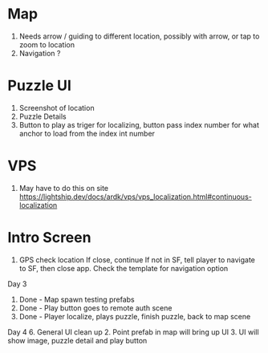 
# Map 
1. Needs arrow / guiding to different location, possibly with arrow, or tap to zoom to location
2. Navigation ?

# Puzzle UI
1. Screenshot of location
2. Puzzle Details
3. Button to play as triger for localizing, button pass index number for what anchor to load from the index int number

# VPS
1. May have to do this on site
    https://lightship.dev/docs/ardk/vps/vps_localization.html#continuous-localization

# Intro Screen
1. GPS check location
    If close, continue
    If not in SF, tell player to navigate to SF, then close app. 
    Check the template for navigation option


Day 3
1. Done - Map spawn testing prefabs
4. Done - Play button goes to remote auth scene
5. Done - Player localize, plays puzzle, finish puzzle, back to map scene

Day 4
6. General UI clean up
2. Point prefab in map will bring up UI 
3. UI will show image, puzzle detail and play button